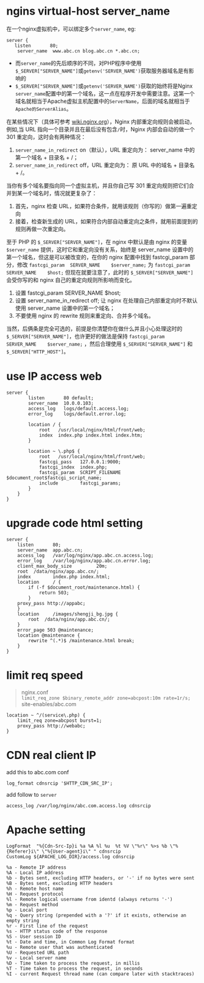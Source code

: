 # ngins virtual-host server_name 
在一个nginx虚拟机中，可以绑定多个`server_name`, eg:

    server {
       listen       80;
        server_name  www.abc.cn blog.abc.cn *.abc.cn;

*  而`server_name`的先后顺序的不同，对PHP程序中使用`$_SERVER["SERVER_NAME"]`或`getenv('SERVER_NAME')`获取服务器域名是有影响的
*  `$_SERVER["SERVER_NAME"]`或`getenv('SERVER_NAME')`获取的始终将是Nginx `server_name`配置中的第一个域名，这一点在程序开发中需要注意。这第一个域名就相当于Apache虚拟主机配置中的`ServerName`，后面的域名就相当于`Apache的ServerAlias`。

在某些情况下（具体可参考 [wiki.nginx.org](wiki.nginx.org)），Nginx 内部重定向规则会被启动，例如,当 URL 指向一个目录并且在最后没有包含`/`时，Nginx 内部会自动的做一个 301 重定向，这时会有两种情况：

1. `server_name_in_redirect` on（默认），URL 重定向为： server_name 中的第一个域名 + 目录名 + /；
2. `server_name_in_redirect` off，URL 重定向为： 原 URL 中的域名 + 目录名 + /。

当你有多个域名要指向同一个虚拟主机，并且你自己写 301 重定向规则把它们合并到某一个域名时，情况就更复杂了：

1. 首先，nginx 检查 URL，如果符合条件，就用该规则（你写的）做第一遍重定向
2. 接着，检查新生成的 URL，如果符合内部自动重定向之条件，就用前面提到的规则再做一次重定向。

至于 PHP 的 `$_SERVER["SERVER_NAME"]`，在 nginx 中默认是由 nginx 的变量 `$server_name` 提供，这时它和重定向没有关系，始终是 server_name 设置中的第一个域名，但这是可以被改变的，在你的 nginx 配置中找到 fastcgi_param 部分，修改
`fastcgi_param  SERVER_NAME    $server_name;`
为
`fastcgi_param  SERVER_NAME    $host;`
但现在就要注意了，此时的 `$_SERVER["SERVER_NAME"]` 会受你写的和 nginx 自己的重定向规则所影响而变化。

1. 设置 fastcgi_param  SERVER_NAME    $host;
2. 设置 server_name_in_redirect off; 让 nginx 在处理自己内部重定向时不默认使用  server_name 设置中的第一个域名；
3. 不要使用 nginx 的 rewrite 规则来重定向、合并多个域名。

当然，后俩条是完全可选的，前提是你清楚你在做什么并且小心处理这时的`$_SERVER["SERVER_NAME"]`，也许更好的做法是保持 `fastcgi_param  SERVER_NAME    $server_name;` ，然后合理使用 `$_SERVER["SERVER_NAME"]` 和 `$_SERVER["HTTP_HOST"]`。

# use IP access web
    server {
            listen       80 default;
            server_name  10.0.0.103;
            access_log   logs/default.access.log;
            error_log    logs/default.error.log;
            
            location / {
                root   /usr/local/nginx/html/front/web;
                index  index.php index.html index.htm;
            }
    
            location ~ \.php$ {
                root   /usr/local/nginx/html/front/web;
                fastcgi_pass   127.0.0.1:9000;
                fastcgi_index  index.php;
                fastcgi_param  SCRIPT_FILENAME  $document_root$fastcgi_script_name;
                include        fastcgi_params;
            }
        }
    }

# upgrade code html setting
    server {
        listen       80;
        server_name  app.abc.cn;
        access_log   /var/log/nginx/app.abc.cn.access.log;
        error_log    /var/log/nginx/app.abc.cn.error.log;
        client_max_body_size         20m;
        root  /data/nginx/app.abc.cn/;
        index        index.php index.html;
        location     / {
            if (-f $document_root/maintenance.html) {
                return 503;
            }
        proxy_pass http://appabc;
        }
        location     /images/shengji_bg.jpg {
            root  /data/nginx/app.abc.cn/;
        }
        error_page 503 @maintenance;
        location @maintenance {
            rewrite ^(.*)$ /maintenance.html break;
        }
    }
    
# limit req speed
> nginx.conf  
`limit_req_zone $binary_remote_addr zone=abcpost:10m rate=1r/s;`  
> site-enables/abc.com  

    location ~ ^/(service\.php) {
        limit_req zone=abcpost burst=1;
        proxy_pass http://webabc;
    }

# CDN real client IP 
add this to abc.com conf

    log_format cdnsrcip '$HTTP_CDN_SRC_IP';

add follow to `server`

    access_log /var/log/nginx/abc.com.access.log cdnsrcip

# Apache setting 

    LogFormat  "%{Cdn-Src-Ip}i %a %A %l %u  %t %V \"%r\" %>s %b \"%{Referer}i\" \"%{User-agent}i\" " cdnsrcip
    CustomLog ${APACHE_LOG_DIR}/access.log cdnsrcip 

    %a - Remote IP address
    %A - Local IP address
    %b - Bytes sent, excluding HTTP headers, or '-' if no bytes were sent
    %B - Bytes sent, excluding HTTP headers
    %h - Remote host name
    %H - Request protocol
    %l - Remote logical username from identd (always returns '-')
    %m - Request method
    %p - Local port
    %q - Query string (prepended with a '?' if it exists, otherwise an empty string
    %r - First line of the request
    %s - HTTP status code of the response
    %S - User session ID
    %t - Date and time, in Common Log Format format
    %u - Remote user that was authenticated
    %U - Requested URL path
    %v - Local server name
    %D - Time taken to process the request, in millis
    %T - Time taken to process the request, in seconds
    %I - current Request thread name (can compare later with stacktraces) 
